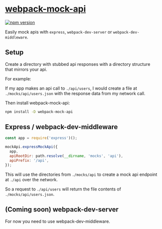 # [webpack-mock-api]

[![npm version](https://img.shields.io/npm/v/webpack-mock-api.svg?style=flat-square)](https://www.npmjs.org/package/webpack-mock-api)

Easily mock apis with `express`, `webpack-dev-server` or `webpack-dev-middleware`.

## Setup

Create a directory with stubbed api responses with a directory structure that mirrors your api.

For example:

If my app makes an api call to `./api/users`, I would create a file at `./mocks/api/users.json` with the response data from my network call.

Then install webpack-mock-api:

```bash
npm install -D webpack-mock-api
```


## Express / webpack-dev-middleware


```js
const app = require('express')();

mockApi.expressMockApi({
  app,
  apiRootDir: path.resolve(__dirname, 'mocks', 'api'),
  apiPrefix: '/api',
});

```

This will use the directories from `./mocks/api` to create a mock api endpoint at `./api` over the network.


So a request to `./api/users` will return the file contents of `./mocks/api/users.json`.


## (Coming soon) webpack-dev-server

For now you need to use webpack-dev-middleware.


[webpack-mock-api]: https://www.npmjs.com/package/webpack-mock-api
